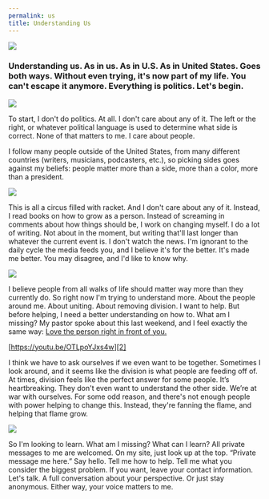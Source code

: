 ```yaml
---
permalink: us
title: Understanding Us
---
```


![][image-1]

### Understanding us. As in us. As in U.S. As in United States. Goes both ways. Without even trying, it's now part of my life. You can't escape it anymore. Everything is politics. Let's begin.

![][image-2]

To start, I don't do politics. At all. I don't care about any of it. The left or the right, or whatever political language is used to determine what side is correct. None of that matters to me. I care about people.

I follow many people outside of the United States, from many different countries (writers, musicians, podcasters, etc.), so picking sides goes against my beliefs: people matter more than a side, more than a color, more than a president.

![][image-3]

This is all a circus filled with racket. And I don't care about any of it. Instead, I read books on how to grow as a person. Instead of screaming in comments about how things should be, I work on changing myself. I do a lot of writing. Not about in the moment, but writing that'll last longer than whatever the current event is. I don't watch the news. I'm ignorant to the daily cycle the media feeds you, and I believe it's for the better. It's made me better. You may disagree, and I'd like to know why.

![][image-4]

I believe people from all walks of life should matter way more than they currently do. So right now I'm trying to understand more. About the people around me. About uniting. About removing division. I want to help. But before helping, I need a better understanding on how to. What am I missing? My pastor spoke about this last weekend, and I feel exactly the same way: [Love the person right in front of you.][1]

[https://youtu.be/OTLpoYJxs4w][2]

I think we have to ask ourselves if we even want to be together. Sometimes I look around, and it seems like the division is what people are feeding off of. At times, division feels like the perfect answer for some people. It’s heartbreaking. They don't even want to understand the other side. We’re at war with ourselves. For some odd reason, and there's not enough people with power helping to change this. Instead, they're fanning the flame, and helping that flame grow.

![][image-5]

So I'm looking to learn. What am I missing? What can I learn? All private messages to me are welcomed. On my site, just look up at the top. “Private message me here.” Say hello. Tell me how to help. Tell me what you consider the biggest problem. If you want, leave your contact information. Let's talk. A full conversation about your perspective. Or just stay anonymous. Either way, your voice matters to me. 

[1]:	https://nashp.com/cross-church-notes-summer-jam-07/05/20
[2]:	https://youtu.be/OTLpoYJxs4w

[image-1]:	https://i.imgur.com/crRv9p4.jpg
[image-2]:	https://i.imgur.com/gyZKXe3.jpg
[image-3]:	https://i.imgur.com/cmP8lO0.jpg
[image-4]:	https://i.imgur.com/rtUid07.jpg
[image-5]:	https://i.imgur.com/nRIRJJt.jpg